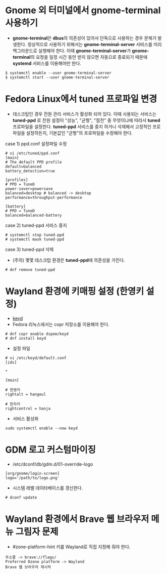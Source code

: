 # Gnome 외 터미널에서 gnome-terminal 사용하기
- **gnome-terminal**은 **dbus**의 의존성이 있어서 단독으로 사용하는 경우 문제가 발생한다. 정상적으로 사용하기 위해서는 **gnome-terminal-server** 서비스를 미리 백그라운드로 실행해야 한다. 이때 **gnome-terminal-server**가 **gnome-terminal**의 요청을 일정 시간 동안 받지 않으면 자동으로 종료되기 때문에 **systemd** 서비스를 이용해야만 한다.
```
$ systemctl enable --user gnome-terminal-server
$ systemctl start --user gnome-terminal-server
```

# Fedora Linux에서 tuned 프로파일 변경
- 데스크탑인 경우 전원 관리 서비스가 활성화 되어 있다. 이때 사용되는 서비스는 **tuned-ppd** 로 전원 설정이 "성능", "균형", "절전" 중 무엇이냐에 따라서 **tuned** 프로파일을 설정한다. **tuned-ppd** 서비스를 중지 하거나 삭제해서 고정적인 프로파일을 설정하든지, 기본값인 "균형"의 프로파일을 수정해야 한다.

case 1) ppd.conf 설정파일 수정
```
# vi /etc/tuned/ppd.conf
[main]
# The default PPD profile
default=balanced
battery_detection=true

[profiles]
# PPD = TuneD
power-saver=powersave
balanced=desktop # balanced -> desktop
performance=throughput-performance

[battery]
# PPD = TuneD
balanced=balanced-battery
```
case 2) tuned-ppd 서비스 중지
```
# systemctl stop tuned-ppd
# systemctl mask tuned-ppd
```
case 3) tuned-ppd 삭제
- (주의) 몇몇 데스크탑 환경은 **tuned-ppd**에 의존성을 가진다.
```
# dnf remove tuned-ppd
```

# Wayland 환경에 키매핑 설정 (한영키 설정)
- [keyd](https://github.com/rvaiya/keyd)
- Fedora 리눅스에서는 copr 저장소를 이용해야 한다.
```
# dnf copr enable dspom/keyd
# dnf install keyd
```
- 설정 파일
```
# vi /etc/keyd/default.conf
[ids]

*

[main]

# 한영키
rightalt = hangeul

# 한자키
rightcontrol = hanja
```
- 서비스 활성화
```
sudo systemctl enable --now keyd
```

# GDM 로고 커스텀마이징
- /etc/dconf/db/gdm.d/01-override-logo
```
[org/gnome/login-screen]
logo='/path/to/logo.png'
```
- 시스템 레벨 데이타베이스를 갱신한다.
```
# dconf update
```

# Wayland 환경에서 Brave 웹 브라우저 메뉴 그림자 문제
- #zone-platform-hint 키를 Wayland로 직접 지정해 줘야 한다.
```
주소줄 -> brave://flags/
Preferred Ozone platform -> Wayland
Brave 웹 브라우저 재시작
``` 
